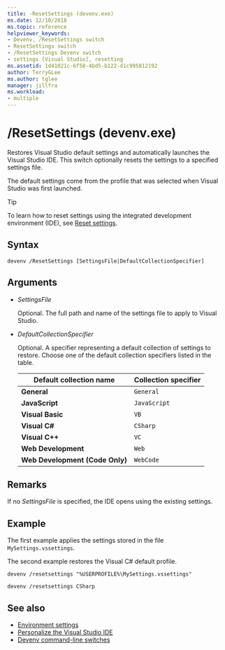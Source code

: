 ```yaml
---
title: -ResetSettings (devenv.exe)
ms.date: 12/10/2018
ms.topic: reference
helpviewer_keywords:
- Devenv, /ResetSettings switch
- ResetSettings switch
- /ResetSettings Devenv switch
- settings [Visual Studio], resetting
ms.assetid: 1d41021c-6f58-4bd5-b122-d1c995812192
author: TerryGLee
ms.author: tglee
manager: jillfra
ms.workload:
- multiple
---
```

# /ResetSettings (devenv.exe)

Restores Visual Studio default settings and automatically launches the Visual Studio IDE. This switch optionally resets the settings to a specified settings file.

The default settings come from the profile that was selected when Visual Studio was first launched.

> [!TIP]
> To learn how to reset settings using the integrated development environment (IDE), see [Reset settings](../environment-settings.md#reset-settings).

## Syntax

```shell
devenv /ResetSettings [SettingsFile|DefaultCollectionSpecifier]
```

## Arguments

- *SettingsFile*

  Optional. The full path and name of the settings file to apply to Visual Studio.

- *DefaultCollectionSpecifier*

  Optional. A specifier representing a default collection of settings to restore. Choose one of the default collection specifiers listed in the table.

  | Default collection name | Collection specifier |
  | --- | --- |
  | **General** | `General` |
  | **JavaScript** | `JavaScript` |
  | **Visual Basic** | `VB` |
  | **Visual C#** | `CSharp` |
  | **Visual C++** | `VC` |
  | **Web Development** | `Web` |
  | **Web Development (Code Only)** | `WebCode` |

## Remarks

If no *SettingsFile* is specified, the IDE opens using the existing settings.

## Example

The first example applies the settings stored in the file `MySettings.vssettings`.

The second example restores the Visual C# default profile.

```shell
devenv /resetsettings "%USERPROFILE%\MySettings.vssettings"

devenv /resetsettings CSharp
```

## See also

- [Environment settings](../environment-settings.md)
- [Personalize the Visual Studio IDE](../../ide/personalizing-the-visual-studio-ide.md)
- [Devenv command-line switches](../../ide/reference/devenv-command-line-switches.md)
